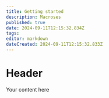 ```yaml
---
title: Getting started
description: Macroses
published: true
date: 2024-09-11T12:15:32.834Z
tags: 
editor: markdown
dateCreated: 2024-09-11T12:15:32.833Z
---
```


# Header
Your content here